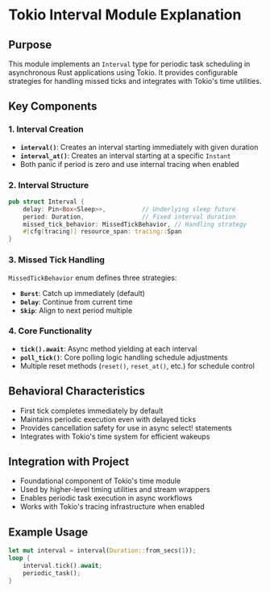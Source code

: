 # Tokio Interval Module Explanation

## Purpose
This module implements an `Interval` type for periodic task scheduling in asynchronous Rust applications using Tokio. It provides configurable strategies for handling missed ticks and integrates with Tokio's time utilities.

## Key Components

### 1. Interval Creation
- **`interval()`**: Creates an interval starting immediately with given duration
- **`interval_at()`**: Creates an interval starting at a specific `Instant`
- Both panic if period is zero and use internal tracing when enabled

### 2. Interval Structure
```rust
pub struct Interval {
    delay: Pin<Box<Sleep>>,          // Underlying sleep future
    period: Duration,                // Fixed interval duration
    missed_tick_behavior: MissedTickBehavior, // Handling strategy
    #[cfg(tracing)] resource_span: tracing::Span
}
```

### 3. Missed Tick Handling
`MissedTickBehavior` enum defines three strategies:
- **`Burst`**: Catch up immediately (default)
- **`Delay`**: Continue from current time
- **`Skip`**: Align to next period multiple

### 4. Core Functionality
- **`tick().await`**: Async method yielding at each interval
- **`poll_tick()`**: Core polling logic handling schedule adjustments
- Multiple reset methods (`reset()`, `reset_at()`, etc.) for schedule control

## Behavioral Characteristics
- First tick completes immediately by default
- Maintains periodic execution even with delayed ticks
- Provides cancellation safety for use in async select! statements
- Integrates with Tokio's time system for efficient wakeups

## Integration with Project
- Foundational component of Tokio's time module
- Used by higher-level timing utilities and stream wrappers
- Enables periodic task execution in async workflows
- Works with Tokio's tracing infrastructure when enabled

## Example Usage
```rust
let mut interval = interval(Duration::from_secs(1));
loop {
    interval.tick().await;
    periodic_task();
}
```

